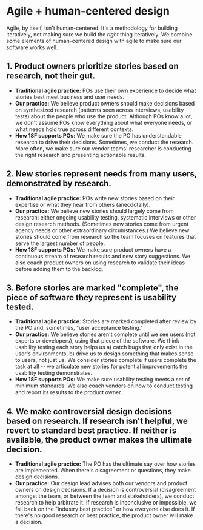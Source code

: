 # Agile + human-centered design

Agile, by itself, isn't human-centered. It's a methodology for building iteratively, not making sure we build the *right* thing iteratively. We combine some elements of human-centered design with agile to make sure our software works well.

## 1. Product owners prioritize stories based on research, not their gut.
- **Traditional agile practice:** POs use their own experience to decide what stories best meet business and user needs.
- **Our practice:** We believe product owners should make decisions based on synthesized research (patterns seen across interviews, usability tests) about the people who use the product. Although POs know a lot, we don't assume POs know everything about what everyone needs, or what needs hold true across different contexts.
- **How 18F supports POs:** We make sure the PO has understandable research to drive their decisions. Sometimes, we conduct the research. More often, we make sure our vendor teams' researcher is conducting the right research and presenting actionable results.

## 2. New stories represent needs from many users, demonstrated by research.
- **Traditional agile practice:** POs write new stories based on their expertise or what they hear from others (anecdotally).
- **Our practice:** We believe new stories should largely come from research: either ongoing usability testing, systematic interviews or other design research methods. (Sometimes new stories come from urgent agency needs or other extraordinary circumstances.) We believe new stories should come from research so the team focuses on features that serve the largest number of people.
- **How 18F supports POs:** We make sure product owners have a continuous stream of research results and new story suggestions. We also coach product owners on using research to validate their ideas  before adding them to the backlog.

## 3. Before stories are marked "complete", the piece of software they represent is usability tested.
- **Traditional agile practice:** Stories are marked completed after review by the PO and, sometimes, "user acceptance testing."
- **Our practice:** We believe stories aren't complete until we see users (not experts or developers), using that piece of the software. We think usability testing each story helps us a) catch bugs that only exist in the user's environments, b) drive us to design something that makes sense to users, not just us. We consider stories complete if users complete the task at all -- we articulate new stories for potential improvements the usability testing demonstrates.
- **How 18F supports POs:** We make sure usability testing meets a set of minimum standards. We also coach vendors on how to conduct testing and report its results to the product owner.

## 4. We make controversial design decisions based on research. If research isn't helpful, we revert to standard best practice. If neither is available, the product owner makes the ultimate decision.
- **Traditional agile practice:** The PO has the ultimate say over how stories are implemented. When there's disagreement or questions, they make design decisions.
- **Our practice:** Our design lead advises both our vendors and product owners on design decisions. If a decision is controversial (disagreement amongst the team, or between the team and stakeholders), we conduct research to help arbitrate it. If research is inconclusive or impossible, we fall back on the "industry best practice" or how everyone else does it. If there's no good research or best practice, the product owner will make a decision.
